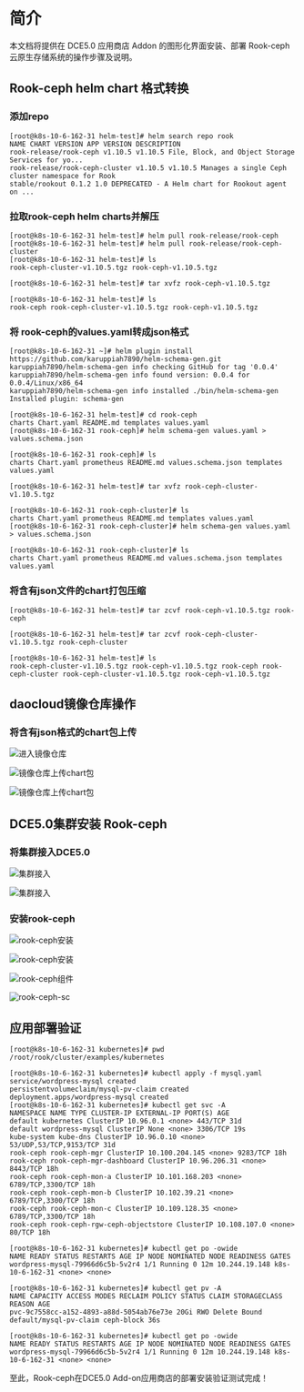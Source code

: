# 简介

本文档将提供在 DCE5.0 应用商店 Addon 的图形化界面安装、部署 Rook-ceph 云原生存储系统的操作步骤及说明。

## Rook-ceph helm chart 格式转换

### 添加repo

```
[root@k8s-10-6-162-31 helm-test]# helm search repo rook
NAME CHART VERSION APP VERSION DESCRIPTION
rook-release/rook-ceph v1.10.5 v1.10.5 File, Block, and Object Storage Services for yo...
rook-release/rook-ceph-cluster v1.10.5 v1.10.5 Manages a single Ceph cluster namespace for Rook
stable/rookout 0.1.2 1.0 DEPRECATED - A Helm chart for Rookout agent on ...
```

### 拉取rook-ceph helm charts并解压

```
[root@k8s-10-6-162-31 helm-test]# helm pull rook-release/rook-ceph
[root@k8s-10-6-162-31 helm-test]# helm pull rook-release/rook-ceph-cluster
[root@k8s-10-6-162-31 helm-test]# ls
rook-ceph-cluster-v1.10.5.tgz rook-ceph-v1.10.5.tgz

[root@k8s-10-6-162-31 helm-test]# tar xvfz rook-ceph-v1.10.5.tgz

[root@k8s-10-6-162-31 helm-test]# ls
rook-ceph rook-ceph-cluster-v1.10.5.tgz rook-ceph-v1.10.5.tgz
```

### 将 rook-ceph的values.yaml转成json格式

```
[root@k8s-10-6-162-31 ~]# helm plugin install https://github.com/karuppiah7890/helm-schema-gen.git
karuppiah7890/helm-schema-gen info checking GitHub for tag '0.0.4'
karuppiah7890/helm-schema-gen info found version: 0.0.4 for 0.0.4/Linux/x86_64
karuppiah7890/helm-schema-gen info installed ./bin/helm-schema-gen
Installed plugin: schema-gen

[root@k8s-10-6-162-31 helm-test]# cd rook-ceph
charts Chart.yaml README.md templates values.yaml
[root@k8s-10-6-162-31 rook-ceph]# helm schema-gen values.yaml > values.schema.json

[root@k8s-10-6-162-31 rook-ceph]# ls
charts Chart.yaml prometheus README.md values.schema.json templates values.yaml

[root@k8s-10-6-162-31 helm-test]# tar xvfz rook-ceph-cluster-v1.10.5.tgz

[root@k8s-10-6-162-31 rook-ceph-cluster]# ls
charts Chart.yaml prometheus README.md templates values.yaml
[root@k8s-10-6-162-31 rook-ceph-cluster]# helm schema-gen values.yaml > values.schema.json

[root@k8s-10-6-162-31 rook-ceph-cluster]# ls
charts Chart.yaml prometheus README.md values.schema.json templates values.yaml
```

### 将含有json文件的chart打包压缩

```
[root@k8s-10-6-162-31 helm-test]# tar zcvf rook-ceph-v1.10.5.tgz rook-ceph

[root@k8s-10-6-162-31 helm-test]# tar zcvf rook-ceph-cluster-v1.10.5.tgz rook-ceph-cluster

[root@k8s-10-6-162-31 helm-test]# ls
rook-ceph-cluster-v1.10.5.tgz rook-ceph-v1.10.5.tgz rook-ceph rook-ceph-cluster rook-ceph-cluster-v1.10.5.tgz rook-ceph-v1.10.5.tgz
```

## daocloud镜像仓库操作

### 将含有json格式的chart包上传

![进入镜像仓库](./images/addon-rook-registry-1.png)

![镜像仓库上传chart包](./images/addon-rook-registry-2.png)

![镜像仓库上传chart包](./images/addon-rook-registry-3.png)


## DCE5.0集群安装 Rook-ceph

### 将集群接入DCE5.0

![集群接入]( ./images/addon-rook-cluster-1.png)

![集群接入]( ./images/addon-rook-cluster-2.png)


### 安装rook-ceph

![rook-ceph安装]( ./images/addon-rook-cluster-3.png)

![rook-ceph安装]( ./images/addon-rook-cluster-4.png)

![rook-ceph组件]( ./images/addon-rook-getpod.png)

![rook-ceph-sc]( ./images/addon-rook-storageclass.png)

## 应用部署验证

```
[root@k8s-10-6-162-31 kubernetes]# pwd
/root/rook/cluster/examples/kubernetes

[root@k8s-10-6-162-31 kubernetes]# kubectl apply -f mysql.yaml
service/wordpress-mysql created
persistentvolumeclaim/mysql-pv-claim created
deployment.apps/wordpress-mysql created
[root@k8s-10-6-162-31 kubernetes]# kubectl get svc -A
NAMESPACE NAME TYPE CLUSTER-IP EXTERNAL-IP PORT(S) AGE
default kubernetes ClusterIP 10.96.0.1 <none> 443/TCP 31d
default wordpress-mysql ClusterIP None <none> 3306/TCP 19s
kube-system kube-dns ClusterIP 10.96.0.10 <none> 53/UDP,53/TCP,9153/TCP 31d
rook-ceph rook-ceph-mgr ClusterIP 10.100.204.145 <none> 9283/TCP 18h
rook-ceph rook-ceph-mgr-dashboard ClusterIP 10.96.206.31 <none> 8443/TCP 18h
rook-ceph rook-ceph-mon-a ClusterIP 10.101.168.203 <none> 6789/TCP,3300/TCP 18h
rook-ceph rook-ceph-mon-b ClusterIP 10.102.39.21 <none> 6789/TCP,3300/TCP 18h
rook-ceph rook-ceph-mon-c ClusterIP 10.109.128.35 <none> 6789/TCP,3300/TCP 18h
rook-ceph rook-ceph-rgw-ceph-objectstore ClusterIP 10.108.107.0 <none> 80/TCP 18h

[root@k8s-10-6-162-31 kubernetes]# kubectl get po -owide
NAME READY STATUS RESTARTS AGE IP NODE NOMINATED NODE READINESS GATES
wordpress-mysql-79966d6c5b-5v2r4 1/1 Running 0 12m 10.244.19.148 k8s-10-6-162-31 <none> <none>

[root@k8s-10-6-162-31 kubernetes]# kubectl get pv -A
NAME CAPACITY ACCESS MODES RECLAIM POLICY STATUS CLAIM STORAGECLASS REASON AGE
pvc-9c7558cc-a152-4893-a88d-5054ab76e73e 20Gi RWO Delete Bound default/mysql-pv-claim ceph-block 36s

[root@k8s-10-6-162-31 kubernetes]# kubectl get po -owide
NAME READY STATUS RESTARTS AGE IP NODE NOMINATED NODE READINESS GATES
wordpress-mysql-79966d6c5b-5v2r4 1/1 Running 0 12m 10.244.19.148 k8s-10-6-162-31 <none> <none>
```

至此，Rook-ceph在DCE5.0 Add-on应用商店的部署安装验证测试完成！
















